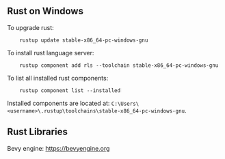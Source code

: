 Rust on Windows
----
To upgrade rust:
```
	rustup update stable-x86_64-pc-windows-gnu
```

To install rust language server:
```
	rustup component add rls --toolchain stable-x86_64-pc-windows-gnu
```

To list all installed rust components:
```
	rustup component list --installed
```

Installed components are located at:
`C:\Users\<username>\.rustup\toolchains\stable-x86_64-pc-windows-gnu`.


Rust Libraries
---

Bevy engine: https://bevyengine.org